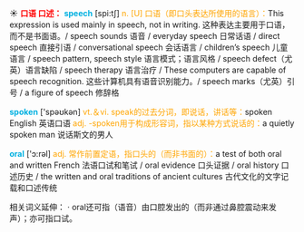 ☀ <font color="red">**口语 口述：**</font>
<font color="sky blue">**speech**</font> [spi:tʃ] 
<font color="orange">n. [U] 口语（即口头表达所使用的语言）：</font>This expression is used mainly in speech, not in writing. 这种表达主要用于口语，而不是书面语。/ speech sounds 语音 / everyday speech 日常话语 / direct speech 直接引语 / conversational speech 会话语言 / children’s speech 儿童语言 / speech pattern, speech style 语言模式；语言风格 / speech defect（尤英）语言缺陷 / speech therapy 语言治疗 / These computers are capable of speech recognition. 这些计算机具有语音识别能力。/ speech marks（尤英）引号 / a figure of speech 修辞格

<font color="sky blue">**spoken**</font> ['spəʊkən] 
<font color="orange">vt.＆vi. speak的过去分词，即说话，讲话等：</font>spoken English 英语口语 <font color="orange">adj. -spoken用于构成形容词，指以某种方式说话的：</font>a quietly spoken man 说话斯文的男人

<font color="sky blue">**oral**</font> ['ɔ:rəl] 
<font color="orange">adj. 常作前置定语，指口头的（而非书面的）：</font>a test of both oral and written French 法语口试和笔试 / oral evidence 口头证据 / oral history 口述历史 / the written and oral traditions of ancient cultures 古代文化的文字记载和口述传统

相关词义延伸：
· oral还可指（语音）由口腔发出的（而非通过鼻腔震动来发声）；亦可指口试。
